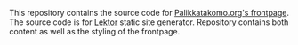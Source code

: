 This repository contains the source code for [Palikkatakomo.org's frontpage](https://www.palikkatakomo.org). The source code is for [Lektor](https://www.getlektor.com/) static site generator. Repository contains both content as well as the styling of the frontpage.